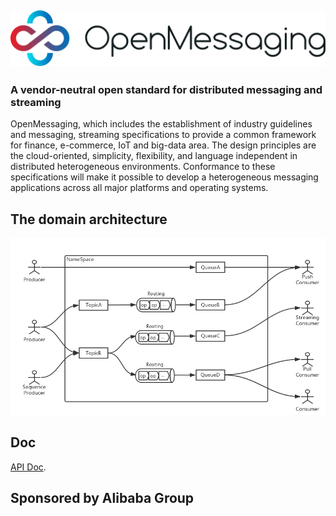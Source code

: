 ## ![logo](./docs/images/logo2.png)

### A vendor-neutral open standard for distributed messaging and streaming
OpenMessaging, which includes the establishment of industry guidelines and messaging, streaming specifications to provide a common framework for finance, e-commerce, IoT and big-data area. The design principles are the cloud-oriented, simplicity, flexibility, and language independent in distributed heterogeneous environments. Conformance to these specifications will make it possible to develop a heterogeneous messaging applications across all major platforms and operating systems.

## The domain architecture
![domain-design](./docs/images/new-domain-design.png)

## Doc
[API Doc](https://openmessaging.github.io/openmessaging/).


## Sponsored by Alibaba Group
